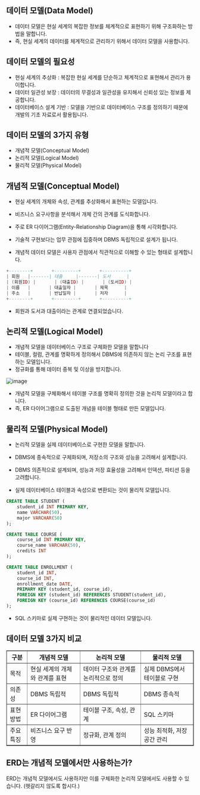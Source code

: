 데이터 모델(Data Model)
-------------------------------------------------
- 데이터 모델은 현실 세계의 복잡한 정보를 체계적으로 표현하기 위해 구조화하는 방법을 말합니다.
- 즉, 현실 세계의 데이터를 체계적으로 관리하기 위해서 데이터 모델을 사용합니다.

데이터 모델의 필요성
------------------------------------------------
- 현실 세계의 추상화 : 복잡한 현실 세계를 단순하고 체계적으로 표현해서 관리가 용이합니다.
- 데이터 일관성 보장 : 데이터의 무결성과 일관성을 유지해서 신뢰성 있는 정보를 제공합니다.
- 데이터베이스 설계 기반 : 모델을 기반으로 데이터베이스 구조를 정의하기 때문에 개발의 기초 자료로서 활용됩니다.

데이터 모델의 3가지 유형
--------------------------------------------------
- 개념적 모델(Conceptual Model)
- 논리적 모델(Logical Model)
- 물리적 모델(Physical Model)

개념적 모델(Conceptual Model)
----------------------------------------------------
- 현실 세계의 개체와 속성, 관계를 추상화해서 표현하는 모델입니다.
- 비즈니스 요구사항을 분석해서 개체 간의 관계를 도식화합니다.
- 주로 ER 다이어그램(Entity-Relationship Diagram)을 통해 시각화합니다.

- 기술적 구현보다는 업무 관점에 집중하며 DBMS 독립적으로 설계가 됩니다.
- 개념적 데이터 모델은 사용자 관점에서 직관적으로 이해할 수 있는 형태로 설계합니다.
```lua
+--------+       +---------+       +----------+
| 회원   |-------| 대출     |-------| 도서      |
| (회원ID) |       | (대출ID) |       | (도서ID) |
| 이름   |       | 대출일자 |       | 제목      |
| 주소   |       | 반납일자 |       | 저자      |
+--------+       +---------+       +----------+
```
- 회원과 도서과 대출이라는 관계로 연결되었습니다.
  
논리적 모델(Logical Model)
-------------------------------------------------------
- 개념적 모델을 데이터베이스 구조로 구체화한 모델을 말합니다
- 테이블, 컬럼, 관계를 명확하게 정의해서 DBMS에 의존하지 않는 논리 구조를 표현하는 모델입니다.
- 정규화를 통해 데이터 중복 및 이상을 방지합니다.

![image](https://github.com/user-attachments/assets/3bc74370-6b80-44e6-8a8e-7c4ac0f874f2)

- 개념적 모델을 구체화해서 테이블 구조를 명확히 정의한 것을 논리적 모델이라고 합니다.
- 즉, ER 다이어그램으로 도출된 개념을 테이블 형태로 만든 모델입니다. 

물리적 모델(Physical Model)
------------------------------------------------------
- 논리적 모델을 실제 데이터베이스로 구현한 모델을 말합니다.
- DBMS에 종속적으로 구체화되며, 저장소의 구조와 성능을 고려해서 설계합니다.

- DBMS 의존적으로 설계되며, 성능과 저장 효율성을 고려해서 인덱션, 파티션 등을 고려합니다.
- 실제 데이터베이스 테이블과 속성으로 변환되는 것이 물리적 모델입니다.

```sql
CREATE TABLE STUDENT (
    student_id INT PRIMARY KEY,
    name VARCHAR(50),
    major VARCHAR(50)
);

CREATE TABLE COURSE (
    course_id INT PRIMARY KEY,
    course_name VARCHAR(50),
    credits INT
);

CREATE TABLE ENROLLMENT (
    student_id INT,
    course_id INT,
    enrollment_date DATE,
    PRIMARY KEY (student_id, course_id),
    FOREIGN KEY (student_id) REFERENCES STUDENT(student_id),
    FOREIGN KEY (course_id) REFERENCES COURSE(course_id)
);
```

- SQL 스키마로 실제 구현하는 것이 물리적인 데이터 모델입니다.
  
데이터 모델 3가지 비교
----------------------------------------------
<table border="1">
    <thead>
        <tr>
            <th>구분</th>
            <th>개념적 모델</th>
            <th>논리적 모델</th>
            <th>물리적 모델</th>
        </tr>
    </thead>
    <tbody>
        <tr>
            <td>목적</td>
            <td>현실 세계의 개체와 관계를 표현</td>
            <td>데이터 구조와 관계를 논리적으로 정의</td>
            <td>실제 DBMS에서 테이블로 구현</td>
        </tr>
        <tr>
            <td>의존성</td>
            <td>DBMS 독립적</td>
            <td>DBMS 독립적</td>
            <td>DBMS 종속적</td>
        </tr>
        <tr>
            <td>표현 방법</td>
            <td>ER 다이어그램</td>
            <td>테이블 구조, 속성, 관계</td>
            <td>SQL 스키마</td>
        </tr>
        <tr>
            <td>주요 특징</td>
            <td>비즈니스 요구 반영</td>
            <td>정규화, 관계 정의</td>
            <td>성능 최적화, 저장 공간 관리</td>
        </tr>
    </tbody>
</table>

ERD는 개념적 모델에서만 사용하는가?
---------------------------------------
ERD는 개념적 모델에서도 사용하지만 이를 구체화한 논리적 모델에서도 사용할 수 있습니다. (헷갈리지 않도록 합시다.)

